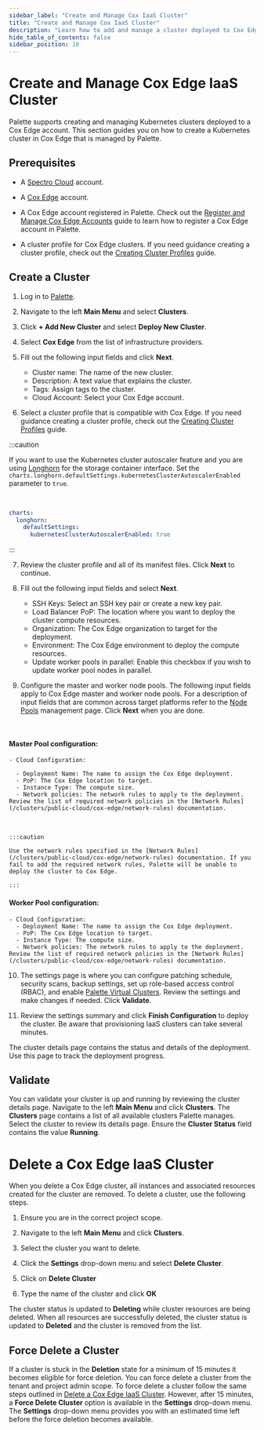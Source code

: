 ```yaml
---
sidebar_label: "Create and Manage Cox IaaS Cluster"
title: "Create and Manage Cox IaaS Cluster"
description: "Learn how to add and manage a cluster deployed to Cox Edge."
hide_table_of_contents: false
sidebar_position: 10
---
```





# Create and Manage Cox Edge IaaS Cluster


Palette supports creating and managing Kubernetes clusters deployed to a Cox Edge account. This section guides you on how to create a Kubernetes cluster in Cox Edge that is managed by Palette.

## Prerequisites

- A [Spectro Cloud](https://console.spectrocloud.com) account.

- A [Cox Edge](https://portal.coxedge.com/login) account. 

- A Cox Edge account registered in Palette. Check out the [Register and Manage Cox Edge Accounts](/clusters/public-cloud/cox-edge/add-cox-edge-accounts) guide to learn how to register a Cox Edge account in Palette.

- A cluster profile for Cox Edge clusters. If you need guidance creating a cluster profile, check out the [Creating Cluster Profiles](/cluster-profiles/task-define-profile) guide.


## Create a Cluster

1.  Log in to [Palette](https://console.spectrocloud.com).


2. Navigate to the left **Main Menu** and select **Clusters**.


3. Click **+ Add New Cluster** and select **Deploy New Cluster**.


4. Select **Cox Edge** from the list of infrastructure providers.


5. Fill out the following input fields and click **Next**.
 
    - Cluster name: The name of the new cluster.
    - Description:  A text value that explains the cluster.
    - Tags: Assign tags to the cluster.
    - Cloud Account: Select your Cox Edge account.


6. Select a cluster profile that is compatible with Cox Edge. If you need guidance creating a cluster profile, check out the [Creating Cluster Profiles](/cluster-profiles/task-define-profile) guide.

:::caution

If you want to use the Kubernetes cluster autoscaler feature and you are using [Longhorn](/integrations/longhorn) for the storage container interface. Set the `charts.longhorn.defaultSettings.kubernetesClusterAutoscalerEnabled` parameter to `true`.

<br />


```yaml
charts:
  longhorn:
    defaultSettings:
      kubernetesClusterAutoscalerEnabled: true
```


:::


7. Review the cluster profile and all of its manifest files. Click **Next** to continue.


8. Fill out the following input fields and select **Next**.
    - SSH Keys: Select an SSH key pair or create a new key pair. 
    - Load Balancer PoP: The location where you want to deploy the cluster compute resources.
    - Organization: The Cox Edge organization to target for the deployment.
    - Environment:  The Cox Edge environment to deploy the compute resources.
    - Update worker pools in parallel: Enable this checkbox if you wish to update worker pool nodes in parallel.

9. Configure the master and worker node pools. The following input fields apply to Cox Edge master and worker node pools. For a description of input fields that are common across target platforms refer to the [Node Pools](https://docs.spectrocloud.com/clusters/cluster-management/node-pool) management page.  Click **Next** when you are done.

  <br />

  #### Master Pool configuration:
    
    - Cloud Configuration:

      - Deployment Name: The name to assign the Cox Edge deployment.
      - PoP: The Cox Edge location to target.
      - Instance Type: The compute size.
      - Network policies: The network rules to apply to the deployment. Review the list of required network policies in the [Network Rules](/clusters/public-cloud/cox-edge/network-rules) documentation.
    
  <br />

    :::caution

    Use the network rules specified in the [Network Rules](/clusters/public-cloud/cox-edge/network-rules) documentation. If you fail to add the required network rules, Palette will be unable to deploy the cluster to Cox Edge.

    :::

  #### Worker Pool configuration:

    - Cloud Configuration: 
      - Deployment Name: The name to assign the Cox Edge deployment.
      - PoP: The Cox Edge location to target.
      - Instance Type: The compute size.
      - Network policies: The network rules to apply to the deployment. Review the list of required network policies in the [Network Rules](/clusters/public-cloud/cox-edge/network-rules) documentation.


10. The settings page is where you can configure patching schedule, security scans, backup settings, set up role-based access control (RBAC), and enable [Palette Virtual Clusters](/devx/palette-virtual-clusters). Review the settings and make changes if needed. Click **Validate**.


11. Review the settings summary and click **Finish Configuration** to deploy the cluster. Be aware that provisioning IaaS clusters can take several minutes.

The cluster details page contains the status and details of the deployment. Use this page to track the deployment progress.


## Validate

You can validate your cluster is up and running by reviewing the cluster details page. Navigate to the left **Main Menu** and click **Clusters**. The **Clusters** page contains a list of all available clusters Palette manages. Select the cluster to review its details page. Ensure the **Cluster Status** field contains the value **Running**.


# Delete a Cox Edge IaaS Cluster

When you delete a Cox Edge cluster, all instances and associated resources created for the cluster are removed. To delete a cluster, use the following steps. 


1. Ensure you are in the correct project scope.


2. Navigate to the left **Main Menu** and click **Clusters**.


3. Select the cluster you want to delete.


4. Click the **Settings** drop-down menu and select **Delete Cluster**.


5. Click on **Delete Cluster**


6. Type the name of the cluster and click **OK**

The cluster status is updated to **Deleting** while cluster resources are being deleted. When all resources are successfully deleted, the cluster status is updated to **Deleted** and the cluster is removed from the list.

## Force Delete a Cluster

If a cluster is stuck in the **Deletion** state for a minimum of 15 minutes it becomes eligible for force deletion. You can force delete a cluster from the tenant and project admin scope.
To force delete a cluster follow the same steps outlined in [Delete a Cox Edge IaaS Cluster](#delete-a-cox-edge-iaas-cluster). However, after 15 minutes, a **Force Delete Cluster** option is available in the **Settings** drop-down menu. The **Settings** drop-down menu provides you with an estimated time left before the force deletion becomes available.

<br />
